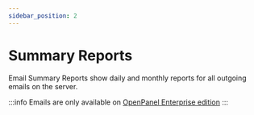 ```yaml
---
sidebar_position: 2
---
```


# Summary Reports

Email Summary Reports show daily and monthly reports for all outgoing emails on the server.

:::info
Emails are only available on [OpenPanel Enterprise edition](/enterprise)
:::

